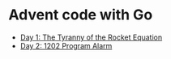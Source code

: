 # Advent code with Go



- [Day 1: The Tyranny of the Rocket Equation](day1/note.md)
- [Day 2: 1202 Program Alarm](day2/note.md)